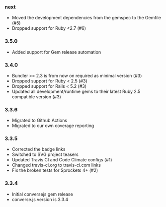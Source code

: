 ### next

* Moved the development dependencies from the gemspec to the Gemfile (#5)
* Dropped support for Ruby <2.7 (#6)

### 3.5.0

* Added support for Gem release automation

### 3.4.0

* Bundler >= 2.3 is from now on required as minimal version (#3)
* Dropped support for Ruby < 2.5 (#3)
* Dropped support for Rails < 5.2 (#3)
* Updated all development/runtime gems to their latest
  Ruby 2.5 compatible version (#3)

### 3.3.6

* Migrated to Github Actions
* Migrated to our own coverage reporting

### 3.3.5

* Corrected the badge links
* Switched to SVG project teasers
* Updated Travis CI and Code Climate configs (#1)
* Changed travis-ci.org to travis-ci.com links
* Fix the broken tests for Sprockets 4+ (#2)

### 3.3.4

* Initial conversejs gem release
* converse.js version is 3.3.4
